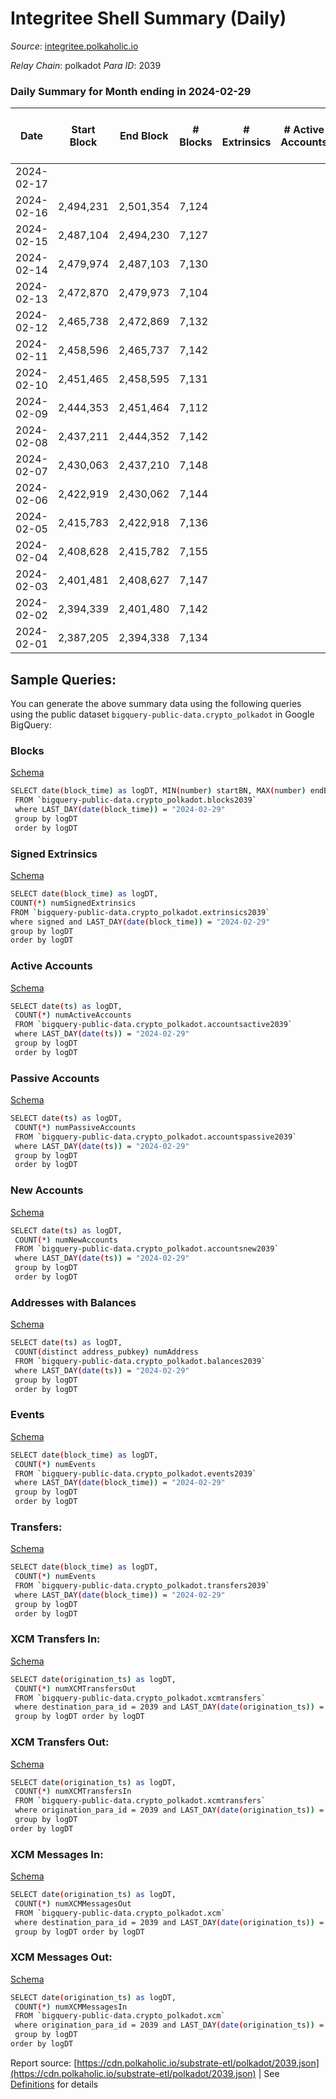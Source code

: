# Integritee Shell Summary (Daily)

_Source_: [integritee.polkaholic.io](https://integritee.polkaholic.io)

*Relay Chain*: polkadot
*Para ID*: 2039



### Daily Summary for Month ending in 2024-02-29


| Date    | Start Block | End Block | # Blocks | # Extrinsics | # Active Accounts | # Passive Accounts | # New Accounts | # Addresses | # Events  | # Transfers ($USD) | # XCM Transfers In ($USD) | # XCM Transfers Out ($USD) | # XCM In | # XCM Out | Issues |
|---------|-------------|-----------|----------|--------------|-------------------|--------------------|----------------|-------------|-----------|--------------------|---------------------------|----------------------------|----------|-----------|--------|
| 2024-02-17 |  |  |  |  |  |  |  |  |  |   |   |   |  |  |  |
| 2024-02-16 | 2,494,231 | 2,501,354 | 7,124 |  |  |  |  |  | 14,248 |   |   |   |  |  |  |
| 2024-02-15 | 2,487,104 | 2,494,230 | 7,127 |  |  |  |  |  | 14,254 |   |   |   |  |  |  |
| 2024-02-14 | 2,479,974 | 2,487,103 | 7,130 |  |  |  |  |  | 14,260 |   |   |   |  |  |  |
| 2024-02-13 | 2,472,870 | 2,479,973 | 7,104 |  |  |  |  |  | 14,208 |   |   |   |  |  |  |
| 2024-02-12 | 2,465,738 | 2,472,869 | 7,132 |  |  |  |  |  | 14,264 |   |   |   |  |  |  |
| 2024-02-11 | 2,458,596 | 2,465,737 | 7,142 |  |  |  |  |  | 14,287 |   |   |   |  |  |  |
| 2024-02-10 | 2,451,465 | 2,458,595 | 7,131 |  |  |  |  |  | 14,262 |   |   |   |  |  |  |
| 2024-02-09 | 2,444,353 | 2,451,464 | 7,112 |  |  |  |  |  | 14,224 |   |   |   |  |  |  |
| 2024-02-08 | 2,437,211 | 2,444,352 | 7,142 |  |  |  |  |  | 14,284 |   |   |   |  |  |  |
| 2024-02-07 | 2,430,063 | 2,437,210 | 7,148 |  |  |  |  |  | 14,296 |   |   |   |  |  |  |
| 2024-02-06 | 2,422,919 | 2,430,062 | 7,144 |  |  |  |  |  | 14,288 |   |   |   |  |  |  |
| 2024-02-05 | 2,415,783 | 2,422,918 | 7,136 |  |  |  |  |  | 14,275 |   |   |   |  |  |  |
| 2024-02-04 | 2,408,628 | 2,415,782 | 7,155 |  |  |  |  |  | 14,310 |   |   |   |  |  |  |
| 2024-02-03 | 2,401,481 | 2,408,627 | 7,147 |  |  |  |  |  | 14,294 |   |   |   |  |  |  |
| 2024-02-02 | 2,394,339 | 2,401,480 | 7,142 |  |  |  |  |  | 14,284 |   |   |   |  |  |  |
| 2024-02-01 | 2,387,205 | 2,394,338 | 7,134 |  |  |  |  |  | 14,268 |   |   |   |  |  |  |

## Sample Queries:
You can generate the above summary data using the following queries using the public dataset `bigquery-public-data.crypto_polkadot` in Google BigQuery:


### Blocks 

[Schema](https://github.com/colorfulnotion/substrate-etl/blob/main/schema/blocks.json)

```bash
SELECT date(block_time) as logDT, MIN(number) startBN, MAX(number) endBN, COUNT(*) numBlocks 
 FROM `bigquery-public-data.crypto_polkadot.blocks2039`  
 where LAST_DAY(date(block_time)) = "2024-02-29" 
 group by logDT 
 order by logDT
```

### Signed Extrinsics 

[Schema](https://github.com/colorfulnotion/substrate-etl/blob/main/schema/extrinsics.json)

```bash
SELECT date(block_time) as logDT, 
COUNT(*) numSignedExtrinsics 
FROM `bigquery-public-data.crypto_polkadot.extrinsics2039`  
where signed and LAST_DAY(date(block_time)) = "2024-02-29" 
group by logDT 
order by logDT
```

### Active Accounts 

[Schema](https://github.com/colorfulnotion/substrate-etl/blob/main/schema/accountsactive.json)

```bash
SELECT date(ts) as logDT, 
 COUNT(*) numActiveAccounts 
 FROM `bigquery-public-data.crypto_polkadot.accountsactive2039` 
 where LAST_DAY(date(ts)) = "2024-02-29" 
 group by logDT 
 order by logDT
```

### Passive Accounts 

[Schema](https://github.com/colorfulnotion/substrate-etl/blob/main/schema/accountspassive.json)

```bash
SELECT date(ts) as logDT, 
 COUNT(*) numPassiveAccounts 
 FROM `bigquery-public-data.crypto_polkadot.accountspassive2039` 
 where LAST_DAY(date(ts)) = "2024-02-29" 
 group by logDT 
 order by logDT
```

### New Accounts 

[Schema](https://github.com/colorfulnotion/substrate-etl/blob/main/schema/accountsnew.json)

```bash
SELECT date(ts) as logDT, 
 COUNT(*) numNewAccounts 
 FROM `bigquery-public-data.crypto_polkadot.accountsnew2039` 
 where LAST_DAY(date(ts)) = "2024-02-29" 
 group by logDT
 order by logDT
```

### Addresses with Balances 

[Schema](https://github.com/colorfulnotion/substrate-etl/blob/main/schema/balances.json)

```bash
SELECT date(ts) as logDT,
 COUNT(distinct address_pubkey) numAddress 
 FROM `bigquery-public-data.crypto_polkadot.balances2039` 
 where LAST_DAY(date(ts)) = "2024-02-29" 
 group by logDT 
 order by logDT
```

### Events 

[Schema](https://github.com/colorfulnotion/substrate-etl/blob/main/schema/events.json)

```bash
SELECT date(block_time) as logDT, 
 COUNT(*) numEvents 
 FROM `bigquery-public-data.crypto_polkadot.events2039` 
 where LAST_DAY(date(block_time)) = "2024-02-29" 
 group by logDT 
 order by logDT
```

### Transfers:

[Schema](https://github.com/colorfulnotion/substrate-etl/blob/main/schema/transfers.json)

```bash
SELECT date(block_time) as logDT, 
 COUNT(*) numEvents 
 FROM `bigquery-public-data.crypto_polkadot.transfers2039` 
 where LAST_DAY(date(block_time)) = "2024-02-29" 
 group by logDT 
 order by logDT
```

### XCM Transfers In: 

[Schema](https://github.com/colorfulnotion/substrate-etl/blob/main/schema/xcmtransfers.json)

```bash
SELECT date(origination_ts) as logDT, 
 COUNT(*) numXCMTransfersOut 
 FROM `bigquery-public-data.crypto_polkadot.xcmtransfers` 
 where destination_para_id = 2039 and LAST_DAY(date(origination_ts)) = "2024-02-29" 
 group by logDT order by logDT
```

### XCM Transfers Out: 

[Schema](https://github.com/colorfulnotion/substrate-etl/blob/main/schema/xcmtransfers.json)

```bash
SELECT date(origination_ts) as logDT, 
 COUNT(*) numXCMTransfersIn 
 FROM `bigquery-public-data.crypto_polkadot.xcmtransfers` 
 where origination_para_id = 2039 and LAST_DAY(date(origination_ts)) = "2024-02-29" 
 group by logDT 
order by logDT
```

### XCM Messages In: 

[Schema](https://github.com/colorfulnotion/substrate-etl/blob/main/schema/xcm.json)

```bash
SELECT date(origination_ts) as logDT, 
 COUNT(*) numXCMMessagesOut 
 FROM `bigquery-public-data.crypto_polkadot.xcm` 
 where destination_para_id = 2039 and LAST_DAY(date(origination_ts)) = "2024-02-29" 
 group by logDT order by logDT
```

### XCM Messages Out: 

[Schema](https://github.com/colorfulnotion/substrate-etl/blob/main/schema/xcm.json)

```bash
SELECT date(origination_ts) as logDT, 
 COUNT(*) numXCMMessagesIn 
 FROM `bigquery-public-data.crypto_polkadot.xcm` 
 where origination_para_id = 2039 and LAST_DAY(date(origination_ts)) = "2024-02-29" 
 group by logDT 
order by logDT
```


Report source: [https://cdn.polkaholic.io/substrate-etl/polkadot/2039.json](https://cdn.polkaholic.io/substrate-etl/polkadot/2039.json) | See [Definitions](/DEFINITIONS.md) for details
